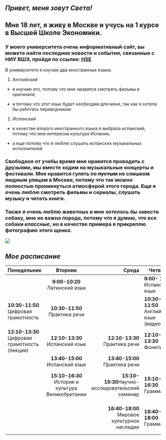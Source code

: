 ## *Привет, меня зовут Света!*
## Мне 18 лет, я живу в Москве и учусь на 1 курсе в Высшей Школе Экономики. 
### У моего университета ***очень*** информативный сайт, вы можете найти последние новости и события, связанные с НИУ ВШЭ, пройдя по ссылке: [HSE](https://www.hse.ru)
В университете я изучаю два иностранных языка:
1. *Английский*
+ я изучаю его, потому что мне нравится смотреть фильмы в оригинале, 
* и потому что этот язык будет необходим для меня, так как я хотела бы работать переводчиком
2. *Испанский*
+ в качестве второго иностранного языка я выбрала испанский, потому что мне интересна культура Испании,
* а еще потому что я люблю слушать испанских музыкальных исполнителей 
### Свободное от учебы время мне нравится проводить с друзьями, мы вместе ходим на музыкальные концерты и фестивали. Мне нравится гулять по ~~пустым~~ не слишком людным улицам в Москве, потому что так можно полностью проникнуться атмосферой этого города. Еще я ***_очень люблю_*** смотреть фильмы и сериалы, слушать музыку и читать книги.
### **Также я очень люблю животных и мне хотелось бы завести собаку, мне не важна порода, потому что я думаю, что все собаки ***классные***, но в качестве примера я прикреплю фотографию этого щенка.** 
![](https://data.whicdn.com/images/65418501/original.jpg)

## *Мое расписание*

| Понедельник|Вторник|Среда  |Четверг|Пятница
| ---|:---:|---:|---|:---|
||**9:00-10:20** Латинский язык||**9:00- 10:20** Испанский язык||
|**10:30-11:50** Цифровая грамотность|**10:30-11:50** Практика речи||**10:30-11:50** Английский язык (видео)||
|**12:10-13:30** Цифровая грамотность (лекция)|**12:10-13:30** Испанский язык|**12:10-13:30** Практика речи|**12:10-13:30** Фонетика| |
| | **13:40-15:00** Испанский язык| **13:40-15:00** Практика речи||||
| |**15:10-16:30** История и культура Великобритании|**15:10-16:30**Научно-исследовательский семинар| **15:10-16:30** Грамматика| **15:10-16:30** Мировое культурное наследие (лекция)|
| | |**16:40-18:00** Мировое культурное наследие| **16:40-18:00** Грамматика| **16:40-18:00** История и культура Великобритании (лекция)|
